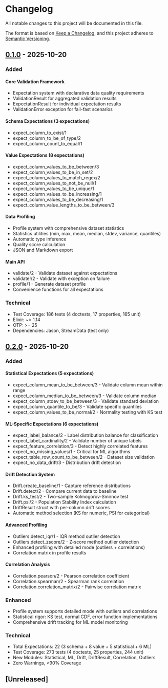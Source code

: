 # Changelog

All notable changes to this project will be documented in this file.

The format is based on [Keep a Changelog](https://keepachangelog.com/en/1.0.0/),
and this project adheres to [Semantic Versioning](https://semver.org/spec/v2.0.0.html).

## [0.1.0] - 2025-10-20

### Added

#### Core Validation Framework
- Expectation system with declarative data quality requirements
- ValidationResult for aggregated validation results
- ExpectationResult for individual expectation results  
- ValidationError exception for fail-fast scenarios

#### Schema Expectations (3 expectations)
- expect_column_to_exist/1
- expect_column_to_be_of_type/2
- expect_column_count_to_equal/1

#### Value Expectations (8 expectations)
- expect_column_values_to_be_between/3
- expect_column_values_to_be_in_set/2
- expect_column_values_to_match_regex/2
- expect_column_values_to_not_be_null/1
- expect_column_values_to_be_unique/1
- expect_column_values_to_be_increasing/1
- expect_column_values_to_be_decreasing/1
- expect_column_value_lengths_to_be_between/3

#### Data Profiling
- Profile system with comprehensive dataset statistics
- Statistics utilities (min, max, mean, median, stdev, variance, quantiles)
- Automatic type inference
- Quality score calculation
- JSON and Markdown export

#### Main API
- validate/2 - Validate dataset against expectations
- validate!/2 - Validate with exception on failure
- profile/1 - Generate dataset profile
- Convenience functions for all expectations

### Technical
- Test Coverage: 186 tests (4 doctests, 17 properties, 165 unit)
- Elixir: ~> 1.14
- OTP: >= 25
- Dependencies: Jason, StreamData (test only)

## [0.2.0] - 2025-10-20

### Added

#### Statistical Expectations (5 expectations)
- expect_column_mean_to_be_between/3 - Validate column mean within range
- expect_column_median_to_be_between/3 - Validate column median
- expect_column_stdev_to_be_between/3 - Validate standard deviation
- expect_column_quantile_to_be/3 - Validate specific quantiles
- expect_column_values_to_be_normal/2 - Normality testing with KS test

#### ML-Specific Expectations (6 expectations)
- expect_label_balance/2 - Label distribution balance for classification
- expect_label_cardinality/2 - Validate number of unique labels
- expect_feature_correlation/3 - Detect highly correlated features
- expect_no_missing_values/1 - Critical for ML algorithms
- expect_table_row_count_to_be_between/2 - Dataset size validation
- expect_no_data_drift/3 - Distribution drift detection

#### Drift Detection System
- Drift.create_baseline/1 - Capture reference distributions
- Drift.detect/2 - Compare current data to baseline
- Drift.ks_test/2 - Two-sample Kolmogorov-Smirnov test
- Drift.psi/2 - Population Stability Index calculation
- DriftResult struct with per-column drift scores
- Automatic method selection (KS for numeric, PSI for categorical)

#### Advanced Profiling
- Outliers.detect_iqr/1 - IQR method outlier detection
- Outliers.detect_zscore/2 - Z-score method outlier detection
- Enhanced profiling with detailed mode (outliers + correlations)
- Correlation matrix in profile results

#### Correlation Analysis
- Correlation.pearson/2 - Pearson correlation coefficient
- Correlation.spearman/2 - Spearman rank correlation
- Correlation.correlation_matrix/2 - Pairwise correlation matrix

### Enhanced

- Profile system supports detailed mode with outliers and correlations
- Statistical rigor: KS test, normal CDF, error function implementations
- Comprehensive drift tracking for ML model monitoring

### Technical

- Total Expectations: 22 (3 schema + 8 value + 5 statistical + 6 ML)
- Test Coverage: 273 tests (4 doctests, 25 properties, 244 unit)
- New Modules: Statistical, ML, Drift, DriftResult, Correlation, Outliers
- Zero Warnings, >90% Coverage

## [Unreleased]

[0.2.0]: https://github.com/North-Shore-AI/ExDataCheck/releases/tag/v0.2.0
[0.1.0]: https://github.com/North-Shore-AI/ExDataCheck/releases/tag/v0.1.0
